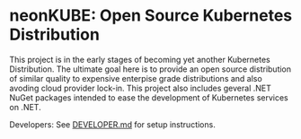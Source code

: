 ﻿# neonKUBE: Open Source Kubernetes Distribution

This project is in the early stages of becoming yet another Kubernetes Distribution.  The ultimate goal here is to provide an open source distribution of similar quality to expensive enterpise grade distributions and also avoding cloud provider lock-in.  This project also includes geveral .NET NuGet packages intended to ease the development of Kubernetes services on .NET.

Developers: See [DEVELOPER.md](Doc/DEVELOPER.md) for setup instructions.

